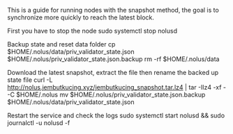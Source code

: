 This is a guide for running nodes with the snapshot method, the goal is to synchronize more quickly to reach the latest block.

First you have to stop the node
sudo systemctl stop nolusd

Backup state and reset data folder
cp $HOME/.nolus/data/priv_validator_state.json $HOME/.nolus/priv_validator_state.json.backup
rm -rf $HOME/.nolus/data

Download the latest snapshot, extract the file then rename the backed up state file
curl -L http://nolus.jembutkucing.xyz/jembutkucing_snapshot.tar.lz4 | tar -Ilz4 -xf - -C $HOME/.nolus
mv $HOME/.nolus/priv_validator_state.json.backup $HOME/.nolus/data/priv_validator_state.json

Restart the service and check the logs
sudo systemctl start nolusd && sudo journalctl -u nolusd -f

